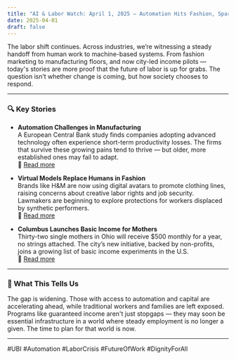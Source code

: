 ```yaml
---
title: "AI & Labor Watch: April 1, 2025 — Automation Hits Fashion, Sparks UBI Trials"
date: 2025-04-01
draft: false
---
```


The labor shift continues. Across industries, we’re witnessing a steady handoff from human work to machine-based systems. From fashion marketing to manufacturing floors, and now city-led income pilots — today's stories are more proof that the future of labor is up for grabs. The question isn’t whether change is coming, but how society chooses to respond.

---

### 🔍 Key Stories

- **Automation Challenges in Manufacturing**  
  A European Central Bank study finds companies adopting advanced technology often experience short-term productivity losses. The firms that survive these growing pains tend to thrive — but older, more established ones may fail to adapt.  
  🔗 [Read more](https://www.reuters.com/technology/artificial-intelligence/if-ai-doesnt-kill-your-company-it-will-make-it-stronger-study-shows-2025-04-01)

- **Virtual Models Replace Humans in Fashion**  
  Brands like H&M are now using digital avatars to promote clothing lines, raising concerns about creative labor rights and job security. Lawmakers are beginning to explore protections for workers displaced by synthetic performers.  
  🔗 [Read more](https://www.theguardian.com/fashion/2025/mar/30/fashion-models-ai-job-losses)

- **Columbus Launches Basic Income for Mothers**  
  Thirty-two single mothers in Ohio will receive $500 monthly for a year, no strings attached. The city’s new initiative, backed by non-profits, joins a growing list of basic income experiments in the U.S.  
  🔗 [Read more](https://www.the-sun.com/money/13909818/ohio-mothers-trust-guaranteed-income-payments)

---

### 🧠 What This Tells Us

The gap is widening. Those with access to automation and capital are accelerating ahead, while traditional workers and families are left exposed. Programs like guaranteed income aren't just stopgaps — they may soon be essential infrastructure in a world where steady employment is no longer a given. The time to plan for that world is now.

---

#UBI #Automation #LaborCrisis #FutureOfWork #DignityForAll
